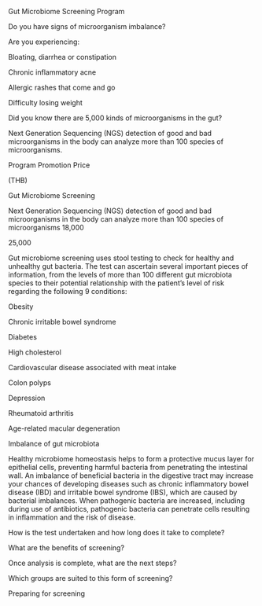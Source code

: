 ﻿Gut Microbiome Screening Program

Do you have signs of microorganism imbalance?

Are you experiencing:

Bloating, diarrhea or constipation

Chronic inflammatory acne

Allergic rashes that come and go

Difficulty losing weight

Did you know there are 5,000 kinds of microorganisms in the gut?

Next Generation Sequencing (NGS) detection of good and bad microorganisms in the body can analyze more than 100 species of microorganisms.



Program     	Promotion Price

(THB)

Gut Microbiome Screening

Next Generation Sequencing (NGS) detection of good and bad microorganisms in the body can analyze more than 100 species of microorganisms	18,000

25,000

Gut microbiome screening uses stool testing to check for healthy and unhealthy gut bacteria. The test can ascertain several important pieces of information, from the levels of more than 100 different gut microbiota species to their potential relationship with the patient’s level of risk regarding the following 9 conditions:



Obesity

Chronic irritable bowel syndrome

Diabetes

High cholesterol

Cardiovascular disease associated with meat intake

Colon polyps

Depression

Rheumatoid arthritis

Age-related macular degeneration

Imbalance of gut microbiota

Healthy microbiome homeostasis helps to form a protective mucus layer for epithelial cells, preventing harmful bacteria from penetrating the intestinal wall. An imbalance of beneficial bacteria in the digestive tract may increase your chances of developing diseases such as chronic inflammatory bowel disease (IBD) and irritable bowel syndrome (IBS), which are caused by bacterial imbalances. When pathogenic bacteria are increased, including during use of antibiotics, pathogenic bacteria can penetrate cells resulting in inflammation and the risk of disease.



How is the test undertaken and how long does it take to complete?

What are the benefits of screening?

Once analysis is complete, what are the next steps?

Which groups are suited to this form of screening?

Preparing for screening


